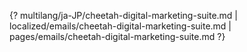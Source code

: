 {? multilang/ja-JP/cheetah-digital-marketing-suite.md | localized/emails/cheetah-digital-marketing-suite.md | pages/emails/cheetah-digital-marketing-suite.md ?}
